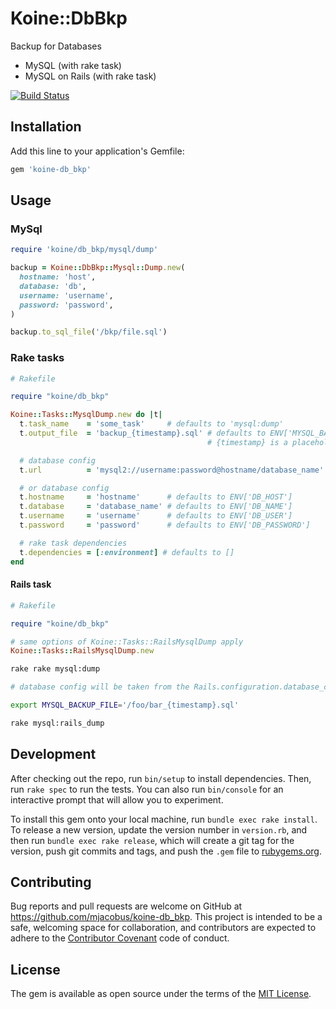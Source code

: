 # Koine::DbBkp

Backup for Databases

- MySQL (with rake task)
- MySQL on Rails (with rake task)

[![Build Status](https://travis-ci.org/mjacobus/koine-db_bkp.svg?branch=master)](https://travis-ci.org/mjacobus/koine-db_bkp)

## Installation

Add this line to your application's Gemfile:

```ruby
gem 'koine-db_bkp'
```

## Usage

### MySql

```ruby
require 'koine/db_bkp/mysql/dump'

backup = Koine::DbBkp::Mysql::Dump.new(
  hostname: 'host',
  database: 'db',
  username: 'username',
  password: 'password',
)

backup.to_sql_file('/bkp/file.sql')
```

### Rake tasks

```ruby
# Rakefile

require "koine/db_bkp"

Koine::Tasks::MysqlDump.new do |t|
  t.task_name    = 'some_task'     # defaults to 'mysql:dump'
  t.output_file  = 'backup_{timestamp}.sql' # defaults to ENV['MYSQL_BACKUP_FILE']
                                            # {timestamp} is a placeholder for the autogenerated timestamp

  # database config
  t.url          = 'mysql2://username:password@hostname/database_name' # defaults to ENV['DB_URL']

  # or database config
  t.hostname     = 'hostname'      # defaults to ENV['DB_HOST']
  t.database     = 'database_name' # defaults to ENV['DB_NAME']
  t.username     = 'username'      # defaults to ENV['DB_USER']
  t.password     = 'password'      # defaults to ENV['DB_PASSWORD']

  # rake task dependencies
  t.dependencies = [:environment] # defaults to []
end
```

#### Rails task

```ruby
# Rakefile

require "koine/db_bkp"

# same options of Koine::Tasks::RailsMysqlDump apply
Koine::Tasks::RailsMysqlDump.new
```

```bash
rake rake mysql:dump
```

```bash
# database config will be taken from the Rails.configuration.database_configuration[ENV['RAILS_ENV']]

export MYSQL_BACKUP_FILE='/foo/bar_{timestamp}.sql'

rake mysql:rails_dump
```

## Development

After checking out the repo, run `bin/setup` to install dependencies. Then, run `rake spec` to run the tests. You can also run `bin/console` for an interactive prompt that will allow you to experiment.

To install this gem onto your local machine, run `bundle exec rake install`. To release a new version, update the version number in `version.rb`, and then run `bundle exec rake release`, which will create a git tag for the version, push git commits and tags, and push the `.gem` file to [rubygems.org](https://rubygems.org).

## Contributing

Bug reports and pull requests are welcome on GitHub at https://github.com/mjacobus/koine-db_bkp. This project is intended to be a safe, welcoming space for collaboration, and contributors are expected to adhere to the [Contributor Covenant](http://contributor-covenant.org) code of conduct.


## License

The gem is available as open source under the terms of the [MIT License](http://opensource.org/licenses/MIT).

